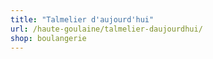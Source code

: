 ```yaml
---
title: "Talmelier d'aujourd'hui"
url: /haute-goulaine/talmelier-daujourdhui/
shop: boulangerie
---
```

